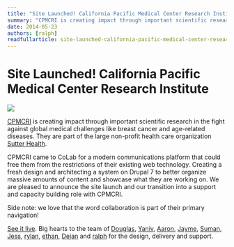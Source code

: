 ```yaml
---
title: "Site Launched! California Pacific Medical Center Research Institute"
summary: "CPMCRI is creating impact through important scientific research in the fight against global medical challenges like breast cancer and age-related diseases. They are part of the large non-profit health care organization Sutter Health."
date: 2014-05-23
authors: [ralph]
readfullarticle: site-launched-california-pacific-medical-center-research-institute
---
```


# Site Launched! California Pacific Medical Center Research Institute

<a href="http://www.cpmcri-currents.org/"><img src="/assets/img/blog/2014-05-23.jpg" class="center-element"></a>

<a href="http://www.cpmcri-currents.org/">CPMCRI</a> is creating impact through important scientific research in the fight against global medical challenges like breast cancer and age-related diseases. They are part of the large non-profit health care organization [Sutter Health](http://www.cpmc.org/).

CPMCRI came to CoLab for a modern communications platform that could free them from the restrictions of their existing web technology. Creating a fresh design and architecting a system on Drupal 7 to better organize massive amounts of content and showcase what they are working on. We are pleased to announce the site launch and our transition into a support and capacity building role with CPMCRI.

Side note: we love that the word collaboration is part of their primary navigation!

[See it live](http://www.cpmcri-currents.org/). Big hearts to the team of [Douglas](http://colab.coop/team), [Yaniv](http://colab.coop/team), [Aaron](http://colab.coop/team), [Jayme](http://colab.coop/team), [Suman](http://colab.coop/team), [Jess](http://colab.coop/team), [rylan](http://colab.coop/team), [ethan](http://colab.coop/team), [Dejan](http://colab.coop/team) and [ralph](http://colab.coop/team) for the design, delivery and support.
